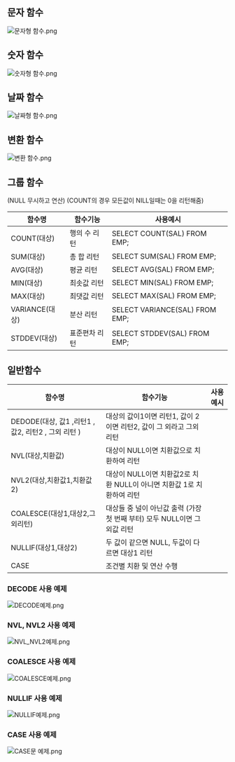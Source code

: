 ## 문자 함수     
![문자형 함수.png](sqldimg2%2F%EB%AC%B8%EC%9E%90%ED%98%95%20%ED%95%A8%EC%88%98.png)
## 숫자 함수    
![숫자형 함수.png](sqldimg2%2F%EC%88%AB%EC%9E%90%ED%98%95%20%ED%95%A8%EC%88%98.png)
## 날짜 함수    
![날짜형 함수.png](sqldimg2%2F%EB%82%A0%EC%A7%9C%ED%98%95%20%ED%95%A8%EC%88%98.png)
## 변환 함수       
![변환 함수.png](sqldimg2%2F%EB%B3%80%ED%99%98%20%ED%95%A8%EC%88%98.png)

## 그룹 함수
(NULL 무시하고 연산)
(COUNT의 경우 모든값이 NILL일때는 0을 리턴해줌)

| 함수명 | 함수기능 | 사용예시 |
| --- | --- | --- |
| COUNT(대상) | 행의 수 리턴 | SELECT COUNT(SAL) FROM EMP; |
| SUM(대상) | 총 합 리턴 | SELECT SUM(SAL) FROM EMP; |
| AVG(대상) | 평균 리턴  | SELECT AVG(SAL) FROM EMP; |
| MIN(대상) | 최솟값 리턴  | SELECT MIN(SAL) FROM EMP; |
| MAX(대상) | 최댓값 리턴  | SELECT MAX(SAL) FROM EMP; |
| VARIANCE(대상) | 분산 리턴 | SELECT VARIANCE(SAL) FROM EMP; |
| STDDEV(대상) | 표준편차 리턴  | SELECT STDDEV(SAL) FROM EMP; |

## 일반함수

| 함수명  | 함수기능                                          | 사용예시 |
| --- |-----------------------------------------------| --- |
| DEDODE(대상, 값1 ,리턴1 , 값2, 리턴2 , 그외 리턴 ) | 대상의 값이1이면 리턴1, 값이 2이면 리턴2, 값이 그 외라고 그외 리턴     |  |
| NVL(대상,치환값) | 대상이 NULL이면 치환값으로 치환하여 리턴                      |  |
| NVL2(대상,치환값1,치환값2) | 대상이 NULL이면 치환값2로 치환 NULL이 아니면 치환값 1로 치환하여 리턴  |  |
| COALESCE(대상1,대상2,그외리턴) | 대상들 중 널이 아닌값 출력 (가장 첫 번째 부터) 모두 NULL이면 그외값 리턴 |  |
| NULLIF(대상1,대상2) | 두 값이 같으면 NULL, 두값이 다르면 대상1 리턴                 |  |
| CASE | 조건별 치환 및 연산 수행                                |   |

### DECODE 사용 예제  
![DECODE예제.png](sqldimg2%2FDECODE%EC%98%88%EC%A0%9C.png)

### NVL, NVL2 사용 예제  
![NVL_NVL2예제.png](sqldimg2%2FNVL_NVL2%EC%98%88%EC%A0%9C.png)

### COALESCE 사용 예제  
![COALESCE예제.png](sqldimg2%2FCOALESCE%EC%98%88%EC%A0%9C.png)

### NULLIF 사용 예제  
![NULLIF예제.png](sqldimg2%2FNULLIF%EC%98%88%EC%A0%9C.png)

### CASE 사용 예제  
![CASE문 예제.png](sqldimg2%2FCASE%EB%AC%B8%20%EC%98%88%EC%A0%9C.png)
